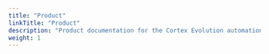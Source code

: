 ```yaml
---
title: "Product"
linkTitle: "Product"
description: "Product documentation for the Cortex Evolution automation platform, including guides, tutorials and reference documentation."
weight: 1
---
```

